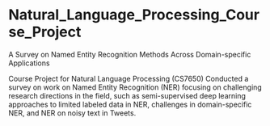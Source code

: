 # Natural_Language_Processing_Course_Project
A Survey on Named Entity Recognition Methods Across Domain-specific Applications

Course Project for Natural Language Processing (CS7650)
Conducted a survey on work on Named Entity Recognition (NER) focusing on challenging research directions in the field, such as semi-supervised deep learning approaches to limited labeled data in NER, challenges in domain-specific NER, and NER on noisy text in Tweets.
